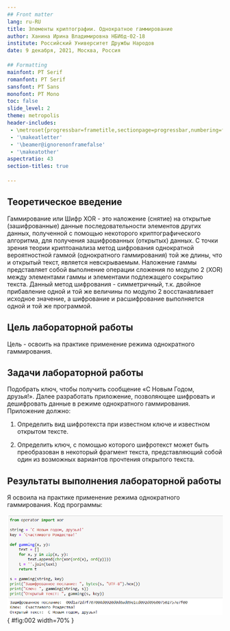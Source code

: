 ```yaml
---
## Front matter
lang: ru-RU
title: Элементы криптографии. Однократное гаммирование
author: Ханина Ирина Владимировна НБИбд-02-18
institute: Российский Университет Дружбы Народов
date: 9 декабря, 2021, Москва, Россия

## Formatting
mainfont: PT Serif
romanfont: PT Serif
sansfont: PT Sans
monofont: PT Mono
toc: false
slide_level: 2
theme: metropolis
header-includes: 
 - \metroset{progressbar=frametitle,sectionpage=progressbar,numbering=fraction}
 - '\makeatletter'
 - '\beamer@ignorenonframefalse'
 - '\makeatother'
aspectratio: 43
section-titles: true

---
```


## Теоретическое введение 

Гаммирование или Шифр XOR - это наложение (снятие) на открытые (зашифрованные) данные последовательности элементов других данных, полученной с помощью некоторого криптографического 
алгоритма, для получения зашифрованных (открытых) данных. С точки зрения теории криптоанализа метод шифрования однократной вероятностной гаммой (однократного гаммирования) 
той же длины, что и открытый текст, является невскрываемым. Наложение гаммы представляет собой выполнение операции сложения по модулю 2 (XOR) между элементами 
гаммы и элементами подлежащего сокрытию текста. Данный метод шифрования - симметричный, т.к. двойное прибавление одной и той же величины по модулю 2 восстанавливает 
исходное значение, а шифрование и расшифрование выполняется одной и той же программой.

## Цель лабораторной работы

Цель - освоить на практике применение режима однократного гаммирования.

## Задачи лабораторной работы

Подобрать ключ, чтобы получить сообщение «С Новым Годом, друзья!». Далее разработать приложение, позволяющее шифровать и дешифровать данные в 
режиме однократного гаммирования. Приложение должно:

1. Определить вид шифротекста при известном ключе и известном открытом тексте.

2. Определить ключ, с помощью которого шифротекст может быть преобразован в некоторый фрагмент текста, представляющий собой один из возможных вариантов прочтения открытого текста.

## Результаты выполнения лабораторной работы

Я освоила на практике применение режима однократного гаммирования. Код программы:

![Рис 1. Код приложения](image/2.png){ #fig:002 width=70% }